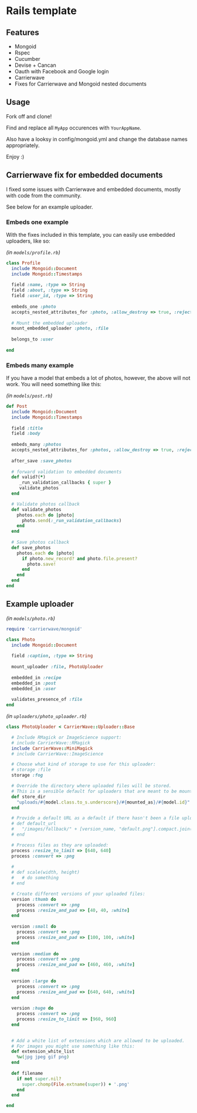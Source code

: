 # Rails template

## Features

  * Mongoid
  * Rspec
  * Cucumber
  * Devise + Cancan
  * Oauth with Facebook and Google login
  * Carrierwave
  * Fixes for Carrierwave and Mongoid nested documents
  
## Usage

Fork off and clone! 

Find and replace all `MyApp` occurences with `YourAppName`.

Also have a looksy in config/mongoid.yml and change the database names appropriately.

Enjoy :)

## Carrierwave fix for embedded documents

I fixed some issues with Carrierwave and embedded documents, mostly with code from the community.

See below for an example uploader.

### Embeds one example

With the fixes included in this template, you can easily use embedded uploaders, like so:

_(in `models/profile.rb`)_

```ruby
class Profile
  include Mongoid::Document
  include Mongoid::Timestamps
  
  field :name, :type => String
  field :about, :type => String
  field :user_id, :type => String
  
  embeds_one :photo
  accepts_nested_attributes_for :photo, :allow_destroy => true, :reject_if => :all_blank
  
  # Mount the embedded uploader
  mount_embedded_uploader :photo, :file
  
  belongs_to :user
  
end
```

### Embeds many example

If you have a model that embeds a lot of photos, however, the above will not work. You will need something like this:

_(in `models/post.rb`)_

```ruby
def Post
  include Mongoid::Document
  include Mongoid::Timestamps
  
  field :title
  field :body
  
  embeds_many :photos
  accepts_nested_attributes_for :photos, :allow_destroy => true, :reject_if => proc { |attributes| attributes['file'].blank? }
  
  after_save :save_photos
  
  # forward validation to embedded documents
  def valid?(*)
     _run_validation_callbacks { super }
     validate_photos
  end

  # Validate photos callback
  def validate_photos
    photos.each do |photo|
      photo.send(:_run_validation_callbacks)
    end
  end
  
  # Save photos callback
  def save_photos
    photos.each do |photo|
      if photo.new_record? and photo.file.present?
        photo.save!
      end
    end
  end
end
```

## Example uploader

_(in `models/photo.rb`)_

```ruby
require 'carrierwave/mongoid'

class Photo
  include Mongoid::Document
  
  field :caption, :type => String
  
  mount_uploader :file, PhotoUploader
  
  embedded_in :recipe
  embedded_in :post
  embedded_in :user
  
  validates_presence_of :file
end
```

_(in `uploaders/photo_uploader.rb`)_

```ruby
class PhotoUploader < CarrierWave::Uploader::Base

  # Include RMagick or ImageScience support:
  # include CarrierWave::RMagick
  include CarrierWave::MiniMagick
  # include CarrierWave::ImageScience

  # Choose what kind of storage to use for this uploader:
  # storage :file
  storage :fog

  # Override the directory where uploaded files will be stored.
  # This is a sensible default for uploaders that are meant to be mounted:
  def store_dir
    "uploads/#{model.class.to_s.underscore}/#{mounted_as}/#{model.id}"
  end

  # Provide a default URL as a default if there hasn't been a file uploaded:
  # def default_url
  #   "/images/fallback/" + [version_name, "default.png"].compact.join('_')
  # end

  # Process files as they are uploaded:
  process :resize_to_limit => [640, 640]
  process :convert => :png
  
  #
  # def scale(width, height)
  #   # do something
  # end

  # Create different versions of your uploaded files:
  version :thumb do
    process :convert => :png 
    process :resize_and_pad => [40, 40, :white]
  end
  
  version :small do
    process :convert => :png 
    process :resize_and_pad => [100, 100, :white]
  end
  
  version :medium do
    process :convert => :png 
    process :resize_and_pad => [460, 460, :white]
  end
  
  version :large do
    process :convert => :png 
    process :resize_and_pad => [640, 640, :white]
  end
  
  version :huge do
    process :convert => :png 
    process :resize_to_limit => [960, 960]
  end
      

  # Add a white list of extensions which are allowed to be uploaded.
  # For images you might use something like this:
  def extension_white_list
    %w(jpg jpeg gif png)
  end
  
  def filename
    if not super.nil?
      super.chomp(File.extname(super)) + '.png'
    end
  end

end
```
